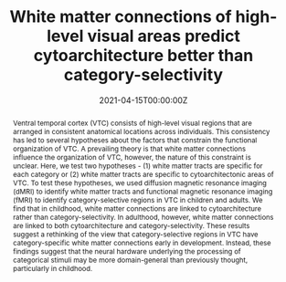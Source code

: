 ---
title: 'White matter connections of high-level visual areas predict cytoarchitecture better than category-selectivity'

# Authors
# If you created a profile for a user (e.g. the default `admin` user), write the username (folder name) here
# and it will be replaced with their full name and linked to their profile.
authors:
  - Emily Kubota
  - Mareike Grotheer
  - Dawn Finzi
  - Vaidehi S. Natu
  - Jesse Gomez
  - Kalanit Grill-Spector

# # Author notes (optional)
# author_notes:
#   - 'Equal contribution'
#   - 'Equal contribution'

date: '2021-04-15T00:00:00Z'
doi: 'https://doi.org/10.1093/cercor/bhac221'

# Schedule page publish date (NOT publication's date).
publishDate: '2022-06-08T00:00:00Z'

# Publication type.
# Legend: 0 = Uncategorized; 1 = Conference paper; 2 = Journal article;
# 3 = Preprint / Working Paper; 4 = Report; 5 = Book; 6 = Book section;
# 7 = Thesis; 8 = Patent
publication_types: ['2']

# Publication name and optional abbreviated publication name.
publication: In *Cerebral Cortex*
#publication_short: In *ICW*

abstract: Ventral temporal cortex (VTC) consists of high-level visual regions that are arranged in consistent anatomical locations across individuals. This consistency has led to several hypotheses about the factors that constrain the functional organization of VTC. A prevailing theory is that white matter connections influence the organization of VTC, however, the nature of this constraint is unclear. Here, we test two hypotheses - (1) white matter tracts are specific for each category or (2) white matter tracts are specific to cytoarchitectonic areas of VTC. To test these hypotheses, we used diffusion magnetic resonance imaging (dMRI) to identify white matter tracts and functional magnetic resonance imaging (fMRI) to identify category-selective regions in VTC in children and adults. We find that in childhood, white matter connections are linked to cytoarchitecture rather than category-selectivity. In adulthood, however, white matter connections are linked to both cytoarchitecture and category-selectivity. These results suggest a rethinking of the view that category-selective regions in VTC have category-specific white matter connections early in development. Instead, these findings suggest that the neural hardware underlying the processing of categorical stimuli may be more domain-general than previously thought, particularly in childhood.

# # Summary. An optional shortened abstract.
# summary: Lorem ipsum dolor sit amet, consectetur adipiscing elit. Duis posuere tellus ac convallis placerat. Proin tincidunt magna sed ex sollicitudin condimentum.

tags: []

# Display this page in the Featured widget?
featured: false

# Custom links (uncomment lines below)
# links:
# - name: Custom Link
#   url: http://example.org

url_pdf: ''
url_code: ''
url_dataset: ''
url_poster: ''
url_project: ''
url_slides: ''
url_source: ''
url_video: ''

# Featured image
# To use, add an image named `featured.jpg/png` to your page's folder.
image:
  caption: ''
  focal_point: ''
  preview_only: true 

# Associated Projects (optional).
#   Associate this publication with one or more of your projects.
#   Simply enter your project's folder or file name without extension.
#   E.g. `internal-project` references `content/project/internal-project/index.md`.
#   Otherwise, set `projects: []`.
projects: []
#  - example

# Slides (optional).
#   Associate this publication with Markdown slides.
#   Simply enter your slide deck's filename without extension.
#   E.g. `slides: "example"` references `content/slides/example/index.md`.
#   Otherwise, set `slides: ""`.
slides: "" #example
---